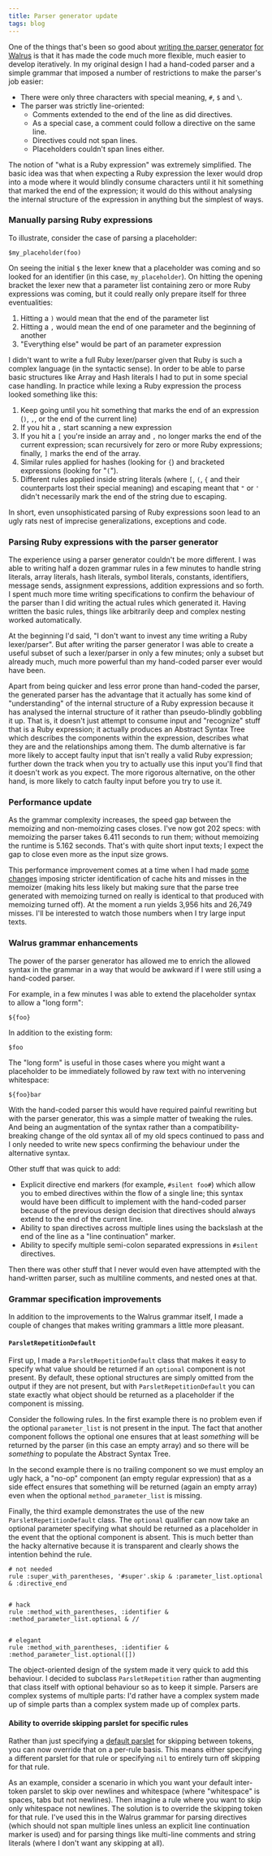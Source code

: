 ```yaml
---
title: Parser generator update
tags: blog
---
```


One of the things that's been so good about [writing the parser generator](http://www.wincent.com/a/about/wincent/weblog/archives/2007/01/writing_a_parse.php) [for Walrus](http://www.wincent.com/a/about/wincent/weblog/archives/2007/02/abstract_syntax.php) is that it has made the code much more flexible, much easier to develop iteratively. In my original design I had a hand-coded parser and a simple grammar that imposed a number of restrictions to make the parser's job easier:

-   There were only three characters with special meaning, `#`, `$` and `\`.
-   The parser was strictly line-oriented:
    -   Comments extended to the end of the line as did directives.
    -   As a special case, a comment could follow a directive on the same line.
    -   Directives could not span lines.
    -   Placeholders couldn't span lines either.

The notion of "what is a Ruby expression" was extremely simplified. The basic idea was that when expecting a Ruby expression the lexer would drop into a mode where it would blindly consume characters until it hit something that marked the end of the expression; it would do this without analysing the internal structure of the expression in anything but the simplest of ways.





### Manually parsing Ruby expressions

To illustrate, consider the case of parsing a placeholder:

    $my_placeholder(foo)

On seeing the initial `$` the lexer knew that a placeholder was coming and so looked for an identifier (in this case, `my_placeholder`). On hitting the opening bracket the lexer new that a parameter list containing zero or more Ruby expressions was coming, but it could really only prepare itself for three eventualities:

1.  Hitting a `)` would mean that the end of the parameter list
2.  Hitting a `,` would mean the end of one parameter and the beginning of another
3.  "Everything else" would be part of an parameter expression

I didn't want to write a full Ruby lexer/parser given that Ruby is such a complex language (in the syntactic sense). In order to be able to parse basic structures like Array and Hash literals I had to put in some special case handling. In practice while lexing a Ruby expression the process looked something like this:

1.  Keep going until you hit something that marks the end of an expression (`)`, `,`, or the end of the current line)
2.  If you hit a `,` start scanning a new expression
3.  If you hit a `[` you're inside an array and `,` no longer marks the end of the current expression; scan recursively for zero or more Ruby expressions; finally, `]` marks the end of the array.
4.  Similar rules applied for hashes (looking for `{`) and bracketed expressions (looking for "`(`").
5.  Different rules applied inside string literals (where `[`, `(`, `{` and their counterparts lost their special meaning) and escaping meant that `"` or `'` didn't necessarily mark the end of the string due to escaping.

In short, even unsophisticated parsing of Ruby expressions soon lead to an ugly rats nest of imprecise generalizations, exceptions and code.

### Parsing Ruby expressions with the parser generator

The experience using a parser generator couldn't be more different. I was able to writing half a dozen grammar rules in a few minutes to handle string literals, array literals, hash literals, symbol literals, constants, identifiers, message sends, assignment expressions, addition expressions and so forth. I spent much more time writing specifications to confirm the behaviour of the parser than I did writing the actual rules which generated it. Having written the basic rules, things like arbitrarily deep and complex nesting worked automatically.

At the beginning I'd said, "I don't want to invest any time writing a Ruby lexer/parser". But after writing the parser generator I was able to create a useful subset of such a lexer/parser in only a few minutes; only a subset but already much, much more powerful than my hand-coded parser ever would have been.

Apart from being quicker and less error prone than hand-coded the parser, the generated parser has the advantage that it actually has some kind of "understanding" of the internal structure of a Ruby expression because it has analysed the internal structure of it rather than pseudo-blindly gobbling it up. That is, it doesn't just attempt to consume input and "recognize" stuff that is a Ruby expression; it actually produces an Abstract Syntax Tree which describes the components within the expression, describes what they are and the relationships among them. The dumb alternative is far more likely to accept faulty input that isn't really a valid Ruby expression; further down the track when you try to actually use this input you'll find that it doesn't work as you expect. The more rigorous alternative, on the other hand, is more likely to catch faulty input before you try to use it.

### Performance update

As the grammar complexity increases, the speed gap between the memoizing and non-memoizing cases closes. I've now got 202 specs: with memoizing the parser takes 6.411 seconds to run them; without memoizing the runtime is 5.162 seconds. That's with quite short input texts; I expect the gap to close even more as the input size grows.

This performance improvement comes at a time when I had made [some changes](http://www.wincent.com/a/about/wincent/weblog/svn-log/archives/2007/02/walrus_r44_6_items_changed.php) imposing stricter identification of cache hits and misses in the memoizer (making hits less likely but making sure that the parse tree generated with memoizing turned on really is identical to that produced with memoizing turned off). At the moment a run yields 3,956 hits and 26,749 misses. I'll be interested to watch those numbers when I try large input texts.

### Walrus grammar enhancements

The power of the parser generator has allowed me to enrich the allowed syntax in the grammar in a way that would be awkward if I were still using a hand-coded parser.

For example, in a few minutes I was able to extend the placeholder syntax to allow a "long form":

    ${foo}

In addition to the existing form:

    $foo

The "long form" is useful in those cases where you might want a placeholder to be immediately followed by raw text with no intervening whitespace:

    ${foo}bar

With the hand-coded parser this would have required painful rewriting but with the parser generator, this was a simple matter of tweaking the rules. And being an augmentation of the syntax rather than a compatibility-breaking change of the old syntax all of my old specs continued to pass and I only needed to write new specs confirming the behaviour under the alternative syntax.

Other stuff that was quick to add:

-   Explicit directive end markers (for example, `#silent foo#`) which allow you to embed directives within the flow of a single line; this syntax would have been difficult to implement with the hand-coded parser because of the previous design decision that directives should always extend to the end of the current line.
-   Ability to span directives across multiple lines using the backslash at the end of the line as a "line continuation" marker.
-   Ability to specify multiple semi-colon separated expressions in `#silent` directives.

Then there was other stuff that I never would even have attempted with the hand-written parser, such as multiline comments, and nested ones at that.

### Grammar specification improvements

In addition to the improvements to the Walrus grammar itself, I made a couple of changes that makes writing grammars a little more pleasant.

#### `ParsletRepetitionDefault`

First up, I made a `ParsletRepetitionDefault` class that makes it easy to specify what value should be returned if an `optional` component is not present. By default, these optional structures are simply omitted from the output if they are not present, but with `ParsletRepetitionDefault` you can state exactly what object should be returned as a placeholder if the component is missing.

Consider the following rules. In the first example there is no problem even if the optional `parameter_list` is not present in the input. The fact that another component follows the optional one ensures that at least *something* will be returned by the parser (in this case an empty array) and so there will be *something* to populate the Abstract Syntax Tree.

In the second example there is no trailing component so we must employ an ugly hack, a "no-op" component (an empty regular expression) that as a side effect ensures that something will be returned (again an empty array) even when the optional `method_parameter_list` is missing.

Finally, the third example demonstrates the use of the new `ParsletRepetitionDefault` class. The `optional` qualifier can now take an optional parameter specifying what should be returned as a placeholder in the event that the optional component is absent. This is much better than the hacky alternative because it is transparent and clearly shows the intention behind the rule.

    # not needed
    rule :super_with_parentheses, '#super'.skip & :parameter_list.optional & :directive_end


    # hack
    rule :method_with_parentheses, :identifier & :method_parameter_list.optional & //


    # elegant
    rule :method_with_parentheses, :identifier & :method_parameter_list.optional([])

The object-oriented design of the system made it very quick to add this behaviour. I decided to subclass `ParsletRepetition` rather than augmenting that class itself with optional behaviour so as to keep it simple. Parsers are complex systems of multiple parts: I'd rather have a complex system made up of simple parts than a complex system made up of complex parts.

#### Ability to override skipping parslet for specific rules

Rather than just specifying a [default parslet](http://www.wincent.com/a/about/wincent/weblog/archives/2007/02/abstract_syntax.php) for skipping between tokens, you can now override that on a per-rule basis. This means either specifying a different parslet for that rule or specifying `nil` to entirely turn off skipping for that rule.

As an example, consider a scenario in which you want your default inter-token parslet to skip over newlines and whitespace (where "whitespace" is spaces, tabs but not newlines). Then imagine a rule where you want to skip only whitespace not newlines. The solution is to override the skipping token for that rule. I've used this in the Walrus grammar for parsing directives (which should not span multiple lines unless an explicit line continuation marker is used) and for parsing things like multi-line comments and string literals (where I don't want any skipping at all).
